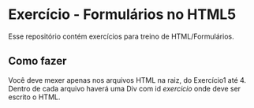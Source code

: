 # Exercício - Formulários no HTML5

Esse repositório contém exercícios para treino de HTML/Formulários.

## Como fazer

Você deve mexer apenas nos arquivos HTML na raiz, do Exercício1 até 4. Dentro de cada arquivo haverá uma Div com id _exercicio_ onde deve ser escrito o HTML.
